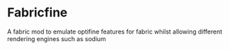 # Fabricfine

A fabric mod to emulate optifine features for fabric whilst allowing different rendering engines such as sodium
